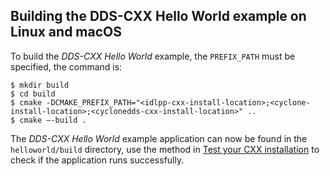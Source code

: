 ## Building the DDS-CXX Hello World example on Linux and macOS

To build the _DDS-CXX Hello World_ example, the `PREFIX_PATH` must be specified, the command is:

```
$ mkdir build
$ cd build
$ cmake -DCMAKE_PREFIX_PATH="<idlpp-cxx-install-location>;<cyclone-install-location>;<cyclonedds-cxx-install-location>" ..
$ cmake –-build .
```

The _DDS-CXX Hello World_ example application can now be found in the `helloworld/build` directory, use the method in [Test your CXX installation](InstallCycloneDDS-CXX/test-your-cxx-installation-for-native-installation.html) to check if the application runs successfully.